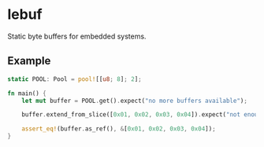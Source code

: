 # lebuf

Static byte buffers for embedded systems.

## Example

```rust
static POOL: Pool = pool![[u8; 8]; 2];

fn main() {
    let mut buffer = POOL.get().expect("no more buffers available");

    buffer.extend_from_slice([0x01, 0x02, 0x03, 0x04]).expect("not enough space in buffer");

    assert_eq!(buffer.as_ref(), &[0x01, 0x02, 0x03, 0x04]);
}
